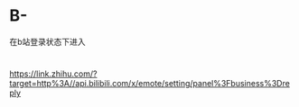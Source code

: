 # B-
在b站登录状态下进入
#
https://link.zhihu.com/?target=http%3A//api.bilibili.com/x/emote/setting/panel%3Fbusiness%3Dreply
#

